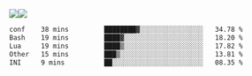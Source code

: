 <div style="display: flex; flex-direction: row;">
<img style="height: auto; width: auto;" class="img" src="https://raw.githubusercontent.com/blazepp/github-stats/master/generated/overview.svg#gh-dark-mode-only" />
<img style="height: auto; width: auto;" class="img" src="https://raw.githubusercontent.com/blazepp/github-stats/master/generated/languages.svg#gh-dark-mode-only" />
</div>

<div style="display: flex; flex-direction: row;">
<!--START_SECTION:waka-->

```txt
conf    38 mins         ████████▓░░░░░░░░░░░░░░░░   34.78 %
Bash    19 mins         ████▓░░░░░░░░░░░░░░░░░░░░   18.20 %
Lua     19 mins         ████▒░░░░░░░░░░░░░░░░░░░░   17.82 %
Other   15 mins         ███▒░░░░░░░░░░░░░░░░░░░░░   13.81 %
INI     9 mins          ██░░░░░░░░░░░░░░░░░░░░░░░   08.35 %
```

<!--END_SECTION:waka-->
</div>
